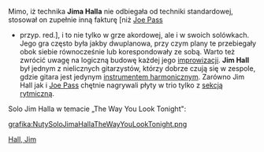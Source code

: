 Mimo, iż technika **Jima Halla** nie odbiegała od techniki standardowej,
stosował on zupełnie inną fakturę \[niż [Joe Pass](Joe_Pass "wikilink")
- przyp. red.\], i to nie tylko w grze akordowej, ale i w swoich
solówkach. Jego gra często była jakby dwuplanowa, przy czym plany te
przebiegały obok siebie równocześnie lub korespondowały ze sobą. Warto
też zwrócić uwagę na logiczną budowę każdej jego
[improwizacji](improwizacja "wikilink"). **Jim Hall** był jednym z
nielicznych gitarzystów, którzy dobrze czują się w zespole, gdzie gitara
jest jedynym [instrumentem
harmonicznym](instrument_harmoniczny "wikilink"). Zarówno Jim Hall jak i
[Joe Pass](Joe_Pass "wikilink") chętnie nagrywali płyty w trio tylko z
[sekcją rytmiczną](Sekcja_rytmiczna "wikilink").

Solo Jim Halla w temacie „The Way You Look Tonight":

[grafika:NutySoloJimaHallaTheWayYouLookTonight.png](grafika:NutySoloJimaHallaTheWayYouLookTonight.png "wikilink")

[Hall, Jim](kategoria:gitarzyści_jazzowi "wikilink")